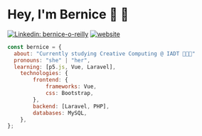 #  Hey, I'm Bernice 👋 🐝

[![Linkedin: bernice-o-reilly](https://img.shields.io/badge/-bernice-o-reilly-blue?style=flat-square&logo=Linkedin&logoColor=white&link=https://www.linkedin.com/in/bernice-o-reilly-551137161//)](https://www.linkedin.com/in/bernice-o-reilly-551137161/)
[![website](https://img.shields.io/badge/Website-46a2f1.svg?&style=flat-square&logo=Google-Chrome&logoColor=white&link=https://b-oreilly.github.io/)](http://b-oreilly.github.io/)

```javascript
const bernice = {
  about: "Currently studying Creative Computing @ IADT 👩🏻‍💻"
  pronouns: "she" | "her",
  learning: [p5.js, Vue, Laravel],
    technologies: {
        frontend: {
            frameworks: Vue,
            css: Bootstrap,
        },
        backend: [Laravel, PHP],
        databases: MySQL,
    },
};
```
